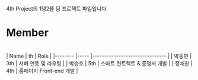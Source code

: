 4th Project의 1탱2쫄 팀 프로젝트 파일입니다.
<h1> Member </h1>
<br>
| Name   	| th  	| Role                          	|
|--------	|-----	|-------------------------------	|
| 박동민 	| 3th 	| 서버 연동 및 라우팅           	|
| 박승호 	| 5th 	| 스마트 컨트랙트 & 증명서 개발 	|
| 정채원 	| 4th 	| 홈페이지 Front-end 개발       	|

